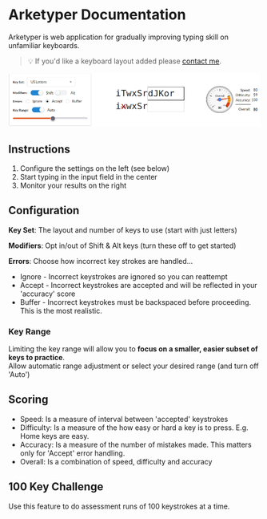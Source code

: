 # Arketyper Documentation
Arketyper is web application for gradually improving typing skill on unfamiliar keyboards.

> :bulb: If you'd like a keyboard layout added please [contact me](https://www.freshcode.biz/).

![Main Screenshot](screenshot-main.png)

## Instructions
1. Configure the settings on the left (see below)
2. Start typing in the input field in the center
3. Monitor your results on the right

## Configuration
**Key Set**: The layout and number of keys to use (start with just letters) 

**Modifiers**: Opt in/out of Shift & Alt keys (turn these off to get started)

**Errors**: Choose how incorrect key strokes are handled...
* Ignore - Incorrect keystrokes are ignored so you can reattempt
* Accept - Incorrect keystrokes are accepted and will be reflected in your 'accuracy' score
* Buffer - Incorrect keystrokes must be backspaced before proceeding. This is the most realistic.

### Key Range
Limiting the key range will allow you to **focus on a smaller, easier subset of keys to practice**.  
Allow automatic range adjustment or select your desired range (and turn off 'Auto')

## Scoring
* Speed: Is a measure of interval between 'accepted' keystrokes
* Difficulty: Is a measure of the how easy or hard a key is to press. E.g. Home keys are easy.
* Accuracy: Is a measure of the number of mistakes made. This matters only for 'Accept' error handling.
* Overall: Is a combination of speed, difficulty and accuracy

## 100 Key Challenge
Use this feature to do assessment runs of 100 keystrokes at a time.